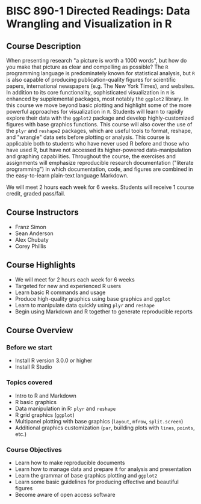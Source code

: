 # BISC 890-1 Directed Readings: Data Wrangling and Visualization in R

## Course Description
When presenting research "a picture is worth a 1000 words", but how do you make that picture as clear and compelling as possible?
The `R` programming language is predominately known for statistical analysis, but `R` is also capable of producing publication-quality figures for scientific papers, international newspapers (e.g. The New York Times), and websites.
In addition to its core functionality, sophisticated visualization in `R` is enhanced by supplemental packages, most notably the `ggplot2` library.
In this course we move beyond basic plotting and highlight some of the more powerful approaches for visualization in `R`.
Students will learn to rapidly explore their data with the `ggplot2` package and develop highly-customized figures with base graphics functions.
This course will also cover the use of the `plyr` and `reshape2` packages, which are useful tools to format, reshape, and "wrangle" data sets before plotting or analysis.
This course is applicable both to students who have never used R before and those who have used R, but have not accessed its higher-powered data-manipulation and graphing capabilities.
Throughout the course, the exercises and assignments will emphasize reproducible research documentation ("literate programming") in which documentation, code, and figures are combined in the easy-to-learn plain-text language Markdown.

We will meet 2 hours each week for 6 weeks. Students will receive 1 course credit, graded pass/fail.

## Course Instructors
- Franz Simon
- Sean Anderson
- Alex Chubaty
- Corey Phillis

## Course Highlights
- We will meet for 2 hours each week for 6 weeks
- Targeted for new and experienced R users
- Learn basic R commands and usage
- Produce high-quality graphics using base graphics and `ggplot`
- Learn to manipulate data quickly using `plyr` and `reshape`
- Begin using Markdown and R together to generate reproducible reports

## Course Overview
### Before we start
- Install R version 3.0.0 or higher
- Install R Studio

### Topics covered
- Intro to R and Markdown
- R basic graphics
- Data manipulation in R: `plyr` and `reshape`
- R grid graphics (`ggplot`)
- Multipanel plotting with base graphics (`layout`, `mfrow`, `split.screen`)
- Additional graphics customization (`par`, building plots with `lines`, `points`, etc.)

### Course Objectives
- Learn how to make reproducible documents
- Learn how to manage data and prepare it for analysis and presentation
- Learn the grammar of base graphics plotting and `ggplot2`
- Learn some basic guidelines for producing effective and beautiful figures
- Become aware of open access software
